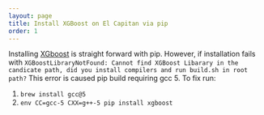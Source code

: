 ```yaml
---
layout: page
title: Install XGBoost on El Capitan via pip
order: 1
---
```

Installing [XGboost](https://github.com/dmlc/xgboost) is straight forward with pip. However, if installation fails with  `XGBoostLibraryNotFound: Cannot find XGBoost Libarary in the candicate path, did you install compilers and run build.sh in root path?` This error is caused pip build requiring gcc 5. To fix run:

1. `brew install gcc@5`
2. `env CC=gcc-5 CXX=g++-5 pip install xgboost`
